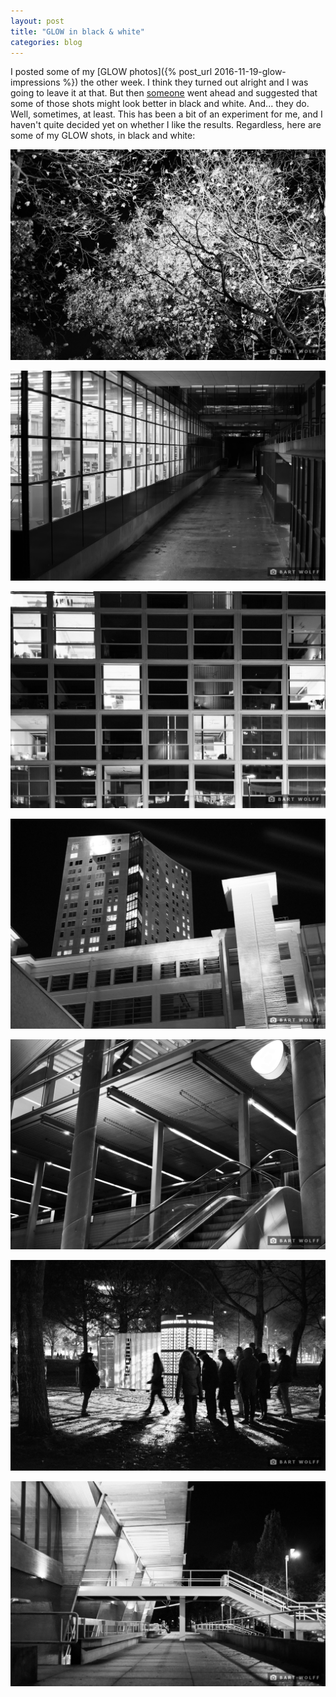 ```yaml
---
layout: post
title: "GLOW in black & white"
categories: blog
---
```


I posted some of my [GLOW photos]({% post_url 2016-11-19-glow-impressions %}) the other week. I think they turned out alright and I was going to leave it at that. But then [someone](http://www.diemwolff.com/) went ahead and suggested that some of those shots might look better in black and white. And... they do. Well, sometimes, at least. This has been a bit of an experiment for me, and I haven't quite decided yet on whether I like the results. Regardless, here are some of my GLOW shots, in black and white:

![](/assets/img/photo/2016-GLOW/DSC_0075_BW.jpg)

![](/assets/img/photo/2016-GLOW/DSC_0089_BW.jpg)

![](/assets/img/photo/2016-GLOW/DSC_0135_BW.jpg)

![](/assets/img/photo/2016-GLOW/DSC_0153_BW.jpg)

![](/assets/img/photo/2016-GLOW/DSC_0173_BW.jpg)

![](/assets/img/photo/2016-GLOW/DSC_0217_BW.jpg)

![](/assets/img/photo/2016-GLOW/DSC_0249_BW.jpg)
